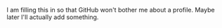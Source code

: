 I am filling this in so that GitHub won't bother me about a profile.  Maybe later I'll actually add something.

<!---
arcorion/arcorion is a ✨ special ✨ repository because its `README.md` (this file) appears on your GitHub profile.
You can click the Preview link to take a look at your changes.
--->
